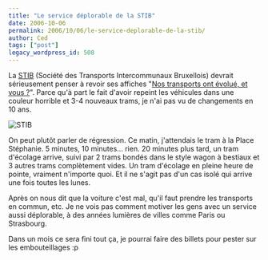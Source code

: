 ```yaml
---
title: "Le service déplorable de la STIB"
date: 2006-10-06
permalink: 2006/10/06/le-service-deplorable-de-la-stib/
author: Ced
tags: ["post"]
legacy_wordpress_id: 508
---
```


La <a href="http://www.stib.be" hreflang="fr">STIB</a> (Société des Transports Intercommunaux Bruxellois) devrait sérieusement penser à revoir ses affiches "<a href="http://www.emich.be/fr/2006/03/03/transports_en_commun/" hreflang="fr">Nos transports ont évolué, et vous ?</a>". Parce qu'à part le fait d'avoir repeint les véhicules dans une couleur horrible et 3-4 nouveaux trams, je n'ai pas vu de changements en 10 ans.

<img src="https://64k.be/wp-content/uploads/2006/general/stib.jpg" alt="STIB" />

<!-- excerpt -->

On peut plutôt parler de régression. Ce matin, j'attendais le tram à la Place Stéphanie. 5 minutes, 10 minutes... rien. 20 minutes plus tard, un tram d'écolage arrive, suivi par 2 trams bondés dans le style wagon à bestiaux et 3 autres trams complètement vides. Un tram d'écolage en pleine heure de pointe, vraiment n'importe quoi. Et il ne s'agit pas d'un cas isolé qui arrive une fois toutes les lunes.

Après on nous dit que la voiture c'est mal, qu'il faut prendre les transports en commun, etc. Je ne vois pas comment motiver les gens avec un service aussi déplorable, à des années lumières de villes comme Paris ou Strasbourg.

Dans un mois ce sera fini tout ça, je pourrai faire des billets pour pester sur les embouteillages :p
